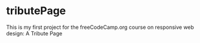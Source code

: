 # tributePage
This is my first project for the freeCodeCamp.org course on responsive web design: A Tribute Page
